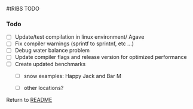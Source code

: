 #tRIBS TODO

### Todo

- [ ] Update/test compilation in linux environment/ Agave
- [ ] Fix compiler warnings (sprintf to sprintnf, etc ...)
- [ ] Debug water balance problem 
- [ ] Update compiler flags and release version for optimized performance
- [ ] Create updated benchmarks 
  - [ ] snow examples: Happy Jack and Bar M
  - [ ] other locations? 


Return to [README](../README.md)